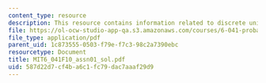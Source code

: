 ```yaml
---
content_type: resource
description: This resource contains information related to discrete uniform probability.
file: https://ol-ocw-studio-app-qa.s3.amazonaws.com/courses/6-041-probabilistic-systems-analysis-and-applied-probability-fall-2010/587d22d7cf4ba6c1fc79dac7aaaf29d9_MIT6_041F10_assn01_sol.pdf
file_type: application/pdf
parent_uid: 1c873555-0503-f79e-f7c3-98c2a7390ebc
resourcetype: Document
title: MIT6_041F10_assn01_sol.pdf
uid: 587d22d7-cf4b-a6c1-fc79-dac7aaaf29d9
---
```

